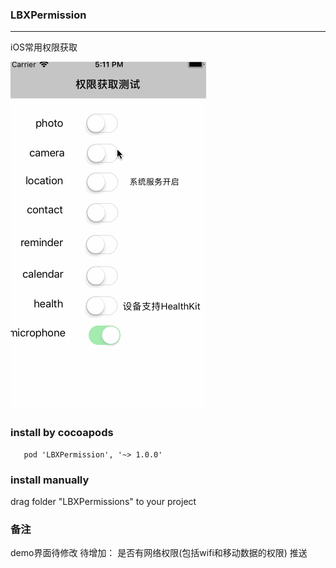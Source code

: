 ### LBXPermission
***
iOS常用权限获取

![image](https://github.com/MxABC/Resource/blob/master/permission.gif)

### install by cocoapods

```
   pod 'LBXPermission', '~> 1.0.0'
```

### install manually
drag folder "LBXPermissions" to your project


### 备注
demo界面待修改
待增加：
是否有网络权限(包括wifi和移动数据的权限)
推送